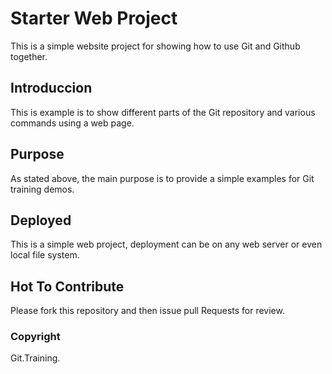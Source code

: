 # Starter Web Project

This is a simple website project for showing how to use Git and Github together.

## Introduccion

This is example is to show different parts of the Git repository and various commands using a web page.


## Purpose

As stated above, the main purpose is to provide a simple examples for Git training demos.


## Deployed

This is a simple web project, deployment can be on any web server or even local file system.

## Hot To Contribute

Please fork this repository and then issue pull Requests for review.

### Copyright

Git.Training.

